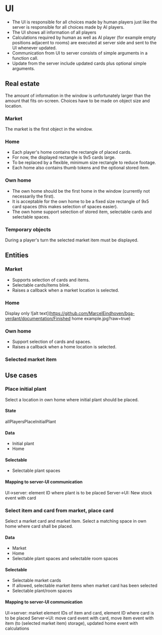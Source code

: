 # UI
- The UI is responsible for all choices made by human players just like the server is responsible for all choices made by AI players.
- The UI shows all information of all players
- Calculations required by human as well as AI player (for example empty positions adjacent to rooms) are executed at server side and sent to the UI whenever updated.
- Communication from UI to server consists of simple arguments in a function call.
- Update from the server include updated cards plus optional simple arguments.

## Real estate
The amount of information in the window is unfortunately larger than the amount that fits on-screen. Choices have to be made on object size and location.
### Market
The market is the first object in the window. 
### Home
- Each player's home contains the rectangle of placed cards.
- For now, the displayed rectangle is 9x5 cards large.
- To be replaced by a flexible, minimum size rectangle to reduce footage.
- Each home also contains thumb tokens and the optional stored item.
### Own home
- The own home should be the first home in the window (currently not necessarily the first).
- It is acceptable for the own home to be a fixed size rectangle of 9x5 card spaces (this makes selection of spaces easier).
- The own home support selection of stored item, selectable cards and selectable spaces.
### Temporary objects
During a player's turn the selected market item must be displayed.

## Entities
### Market
- Supports selection of cards and items.
- Selectable cards/items blink.
- Raises a callback when a market location is selected.

### Home
Display only
![alt text](https://github.com/MarcelEindhoven/bga-verdant/documentation/Finished home example.jpg?raw=true)
### Own home
- Support selection of cards and spaces.
- Raises a callback when a home location is selected.
### Selected market item

## Use cases
### Place initial plant
Select a location in own home where initial plant should be placed.
#### State
allPlayersPlaceInitialPlant
#### Data
- Initial plant
- Home
#### Selectable
- Selectable plant spaces
#### Mapping to server-UI communication
UI->server: element ID where plant is to be placed
Server->UI: New stock event with card

### Select item and card from market, place card
Select a market card and market item. Select a matching space in own home where card shall be placed.
#### Data
- Market
- Home
- Selectable plant spaces and selectable room spaces
#### Selectable
- Selectable market cards
- If allowed, selectable market items when market card has been selected
- Selectable plant/room spaces
#### Mapping to server-UI communication
UI->server: market element IDs of item and card, element ID where card is to be placed
Server->UI: move card event with card, move item event with item (to (selected market item) storage), updated home event with calculations
